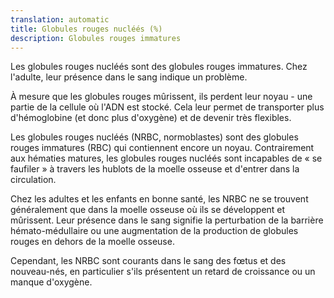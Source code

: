 ```yaml
---
translation: automatic
title: Globules rouges nucléés (%)
description: Globules rouges immatures
---
```


Les globules rouges nucléés sont des globules rouges immatures. Chez l'adulte, leur présence dans le sang indique un problème.

À mesure que les globules rouges mûrissent, ils perdent leur noyau - une partie de la cellule où l'ADN est stocké. Cela leur permet de transporter plus d'hémoglobine (et donc plus d'oxygène) et de devenir très flexibles.

Les globules rouges nucléés (NRBC, normoblastes) sont des globules rouges immatures (RBC) qui contiennent encore un noyau. Contrairement aux hématies matures, les globules rouges nucléés sont incapables de « se faufiler » à travers les hublots de la moelle osseuse et d'entrer dans la circulation.

Chez les adultes et les enfants en bonne santé, les NRBC ne se trouvent généralement que dans la moelle osseuse où ils se développent et mûrissent. Leur présence dans le sang signifie la perturbation de la barrière hémato-médullaire ou une augmentation de la production de globules rouges en dehors de la moelle osseuse.

Cependant, les NRBC sont courants dans le sang des fœtus et des nouveau-nés, en particulier s'ils présentent un retard de croissance ou un manque d'oxygène.
